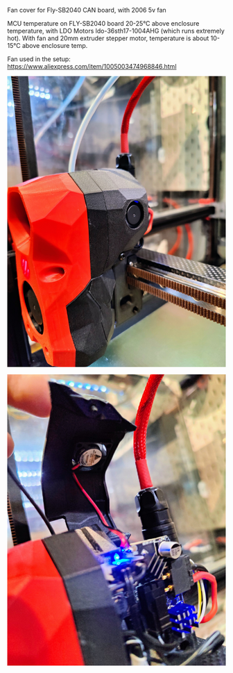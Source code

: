 Fan cover for Fly-SB2040 CAN board, with 2006 5v fan

MCU temperature on FLY-SB2040 board 20-25°C above enclosure temperature, with LDO Motors ldo-36sth17-1004AHG (which runs extremely hot).
With fan and 20mm extruder stepper motor, temperature is about 10-15°C above enclosure temp.

Fan used in the setup:
https://www.aliexpress.com/item/1005003474968846.html

![Image 1](Images/IMG20221111163347~2.jpg)

![Image 2](Images/IMG20221111163428~2.jpg)
